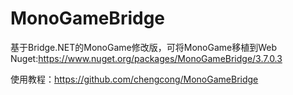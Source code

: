 # MonoGameBridge
基于Bridge.NET的MonoGame修改版，可将MonoGame移植到Web
Nuget:https://www.nuget.org/packages/MonoGameBridge/3.7.0.3

使用教程：https://github.com/chengcong/MonoGameBridge
